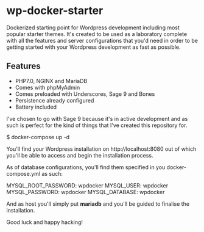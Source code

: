 # wp-docker-starter
Dockerized starting point for Wordpress development including most popular
starter themes. It's created to be used as a laboratory complete with all the
features and server configurations that you'd need in order to be getting
started with your Wordpress development as fast as possible.

## Features
* PHP7.0, NGINX and MariaDB
* Comes with phpMyAdmin
* Comes preloaded with Underscores, Sage 9 and Bones
* Persistence already configured
* Battery included

I've chosen to go with Sage 9 because it's in active development and as such is
perfect for the kind of things that I've created this repository for.

 $ docker-compose up -d

You'll find your Wordpress installation on http://localhost:8080 out of which
you'll be able to access and begin the installation process.

As of database configurations, you'll find them specified in you
docker-compose.yml as such:

 MYSQL_ROOT_PASSWORD: wpdocker
 MYSQL_USER: wpdocker
 MYSQL_PASSWORD: wpdocker
 MYSQL_DATABASE: wpdocker

And as host you'll simply put **mariadb** and you'll be guided to finalise the
installation.

Good luck and happy hacking!
